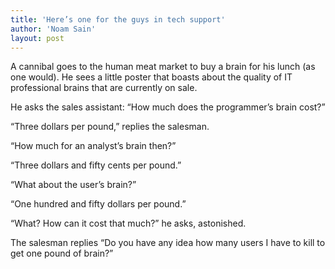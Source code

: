 ```yaml
---
title: 'Here’s one for the guys in tech support'
author: 'Noam Sain'
layout: post
---
```


A cannibal goes to the human meat market to buy a brain for his lunch (as one would). He sees a little poster that boasts about the quality of IT professional brains that are currently on sale.

He asks the sales assistant: “How much does the programmer’s brain cost?”

“Three dollars per pound,” replies the salesman.

“How much for an analyst’s brain then?”

“Three dollars and fifty cents per pound.”

“What about the user’s brain?”

“One hundred and fifty dollars per pound.”

“What? How can it cost that much?” he asks, astonished.

The salesman replies “Do you have any idea how many users I have to kill to get one pound of brain?”